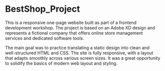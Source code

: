 # BestShop_Project

This is a responsive one-page website built as part of a frontend development workshop. The project is based on an Adobe XD design and represents a fictional company that offers online store management services and dedicated software tools.

The main goal was to practice translating a static design into clean and well-structured HTML and CSS. The site is fully responsive, with a layout that adapts smoothly across various screen sizes. It was a great opportunity to solidify the basics of modern web layout and styling.
